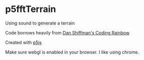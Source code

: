 # p5fftTerrain
Using sound to generate a terrain

Code borrows heavily from [Dan Shiffman's Coding Rainbow](https://www.youtube.com/watch?v=IKB1hWWedMk)


Created with [p5js](https://www.p5js.org)

Make sure webgl is enabled in your browser.  I like using chrome.
